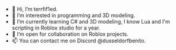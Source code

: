 - 👋 Hi, I’m terrfif1ed.
- 👀 I’m interested in programming and 3D modeling.
- 🌱 I’m currently learning C# and 3D modeling, I know Lua and I'm scripting in Roblox studio for a year.
- 💞️ I’m open for collaboration on Roblox projects.
- 📫 You can contact me on Discord @dusseldorfbenito.

<!---
terrfif1ed/terrfif1ed is a ✨ special ✨ repository because its `README.md` (this file) appears on your GitHub profile.
You can click the Preview link to take a look at your changes.
--->
